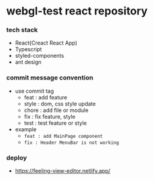 # webgl-test react repository

### tech stack

- React(Creact React App)
- Typescript
- styled-components
- ant design

### commit message convention

- use commit tag
  - feat : add feature
  - style : dom, css style update
  - chore : add file or module
  - fix : fix feature, style
  - test : test feature or style
- example
  - `feat : add MainPage component`
  - `fix : Header MenuBar is not working`

### deploy

- https://feeling-view-editor.netlify.app/
